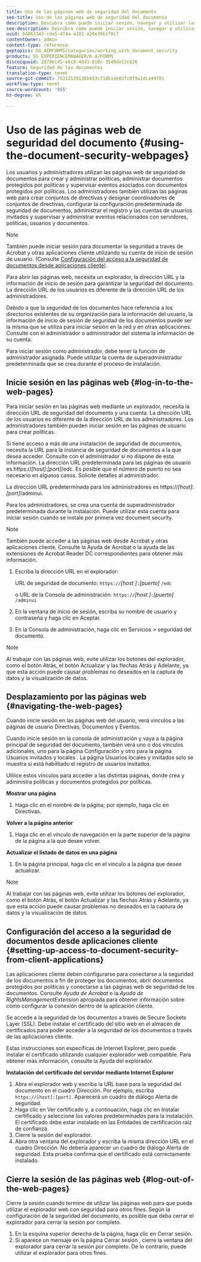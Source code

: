 ```yaml
---
title: Uso de las páginas web de seguridad del documento
seo-title: Uso de las páginas web de seguridad del documento
description: Descubra cómo puede iniciar sesión, navegar y utilizar las páginas web de seguridad del documento.
seo-description: Descubra cómo puede iniciar sesión, navegar y utilizar las páginas web de seguridad del documento.
uuid: b4863343-cda5-474a-a101-a20e39b1f8c7
contentOwner: admin
content-type: reference
geptopics: SG_AEMFORMS/categories/working_with_document_security
products: SG_EXPERIENCEMANAGER/6.4/FORMS
discoiquuid: 2878b145-e6c0-48d3-810c-3540de13c826
feature: Seguridad de los documentos
translation-type: tm+mt
source-git-commit: 75312539136bb53cf1db1de03fc0f9a1dca49791
workflow-type: tm+mt
source-wordcount: '955'
ht-degree: 0%

---
```



# Uso de las páginas web de seguridad del documento {#using-the-document-security-webpages}

Los usuarios y administradores utilizan las páginas web de seguridad de documentos para crear y administrar políticas, administrar documentos protegidos por políticas y supervisar eventos asociados con documentos protegidos por políticas. Los administradores también utilizan las páginas web para crear conjuntos de directivas y designar coordinadores de conjuntos de directivas, configurar la configuración predeterminada de seguridad de documentos, administrar el registro y las cuentas de usuarios invitados y supervisar y administrar eventos relacionados con servidores, políticas, usuarios y documentos.

>[!NOTE]
>
>También puede iniciar sesión para documentar la seguridad a través de Acrobat y otras aplicaciones cliente utilizando su cuenta de inicio de sesión de usuario. (Consulte [Configuración del acceso a la seguridad de documentos desde aplicaciones cliente](using-document-security-web-pages.md#setting-up-access-to-document-security-from-client-applications)).

Para abrir las páginas web, necesita un explorador, la dirección URL y la información de inicio de sesión para garantizar la seguridad del documento. La dirección URL de los usuarios es diferente de la dirección URL de los administradores.

Debido a que la seguridad de los documentos hace referencia a los directorios existentes de su organización para la información del usuario, la información de inicio de sesión de seguridad de los documentos puede ser la misma que se utiliza para iniciar sesión en la red y en otras aplicaciones. Consulte con el administrador o administrador del sistema la información de su cuenta.

Para iniciar sesión como administrador, debe tener la función de administrador asignada. Puede utilizar la cuenta de superadministrador predeterminada que se crea durante el proceso de instalación.

## Inicie sesión en las páginas web {#log-in-to-the-web-pages}

Para iniciar sesión en las páginas web mediante un explorador, necesita la dirección URL de seguridad del documento y una cuenta. La dirección URL de los usuarios es diferente de la dirección URL de los administradores. Los administradores también pueden iniciar sesión en las páginas de usuario para crear políticas.

Si tiene acceso a más de una instalación de seguridad de documentos, necesita la URL para la instancia de seguridad de documentos a la que desea acceder. Consulte con el administrador si no dispone de esta información. La dirección URL predeterminada para las páginas de usuario es https://*[host]*:*[port]*/edc. Es posible que el número de puerto no sea necesario en algunos casos. Solicite detalles al administrador.

La dirección URL predeterminada para los administradores es https://*[host]*:*[port]*/adminui.

Para los administradores, se crea una cuenta de superadministrador predeterminada durante la instalación. Puede utilizar esta cuenta para iniciar sesión cuando se instale por primera vez document security.

>[!NOTE]
>
>También puede acceder a las páginas web desde Acrobat y otras aplicaciones cliente. Consulte la Ayuda de Acrobat o la ayuda de las extensiones de Acrobat Reader DC correspondientes para obtener más información.

1. Escriba la dirección URL en el explorador:

   URL de seguridad de documento: `https://`*[host ]*`:`*[puerto]* `/edc`

   o URL de la Consola de administración: `https://`*[host ]*`:`*[puerto]* `/adminui`

1. En la ventana de inicio de sesión, escriba su nombre de usuario y contraseña y haga clic en Aceptar.
1. En la Consola de administración, haga clic en Servicios > seguridad del documento.

>[!NOTE]
>
>Al trabajar con las páginas web, evite utilizar los botones del explorador, como el botón Atrás, el botón Actualizar y las flechas Atrás y Adelante, ya que esta acción puede causar problemas no deseados en la captura de datos y la visualización de datos.

## Desplazamiento por las páginas web {#navigating-the-web-pages}

Cuando inicie sesión en las páginas web del usuario, verá vínculos a las páginas de usuario Directivas, Documentos y Eventos.

Cuando inicie sesión en la consola de administración y vaya a la página principal de seguridad del documento, también verá uno o dos vínculos adicionales, uno para la página Configuración y otro para la página Usuarios invitados y locales . La página Usuarios locales y invitados solo se muestra si está habilitado el registro de usuarios invitados.

Utilice estos vínculos para acceder a las distintas páginas, donde crea y administra políticas y documentos protegidos por políticas.

**Mostrar una página**

1. Haga clic en el nombre de la página; por ejemplo, haga clic en Directivas.

**Volver a la página anterior**

1. Haga clic en el vínculo de navegación en la parte superior de la página de la página a la que desee volver.

**Actualizar el listado de datos en una página**

1. En la página principal, haga clic en el vínculo a la página que desee actualizar.

>[!NOTE]
>
>Al trabajar con las páginas web, evite utilizar los botones del explorador, como el botón Atrás, el botón Actualizar y las flechas Atrás y Adelante, ya que esta acción puede causar problemas no deseados en la captura de datos y la visualización de datos.

## Configuración del acceso a la seguridad de documentos desde aplicaciones cliente {#setting-up-access-to-document-security-from-client-applications}

Las aplicaciones cliente deben configurarse para conectarse a la seguridad de los documentos a fin de proteger los documentos, abrir documentos protegidos por políticas y conectarse a las páginas web de seguridad de los documentos. Consulte *Ayuda de Acrobat* o la *Ayuda de RightsManagementExtension* apropiada para obtener información sobre cómo configurar la conexión dentro de la aplicación cliente.

Se accede a la seguridad de los documentos a través de Secure Sockets Layer (SSL). Debe instalar el certificado del sitio web en el almacén de certificados para poder acceder a la seguridad de los documentos a través de las aplicaciones cliente.

<!-- Fix broken link See Configuring SSL for information on SSL.-->

Estas instrucciones son específicas de Internet Explorer, pero puede instalar el certificado utilizando cualquier explorador web compatible. Para obtener más información, consulte la Ayuda del explorador.

**Instalación del certificado del servidor mediante Internet Explorer**

1. Abra el explorador web y escriba la URL base para la seguridad del documento en el cuadro Dirección. Por ejemplo, escriba `https://[host]:[port]`. Aparecerá un cuadro de diálogo Alerta de seguridad.
1. Haga clic en Ver certificado y, a continuación, haga clic en Instalar certificado y seleccione los valores predeterminados para la instalación. El certificado debe estar instalado en las Entidades de certificación raíz de confianza.
1. Cierre la sesión del explorador.
1. Abra otra ventana del explorador y escriba la misma dirección URL en el cuadro Dirección. No debería aparecer un cuadro de diálogo Alerta de seguridad. Esta prueba confirma que el certificado está correctamente instalado.

## Cierre la sesión de las páginas web {#log-out-of-the-web-pages}

Cierre la sesión cuando termine de utilizar las páginas web para que pueda utilizar el explorador web con seguridad para otros fines. Según la configuración de la seguridad del documento, es posible que deba cerrar el explorador para cerrar la sesión por completo.

1. En la esquina superior derecha de la página, haga clic en Cerrar sesión.
1. Si aparece un mensaje en la página Cerrar sesión , cierre la ventana del explorador para cerrar la sesión por completo. De lo contrario, puede utilizar el explorador para otros fines.

